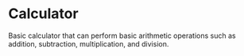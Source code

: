 # Calculator
Basic calculator that can perform basic arithmetic operations such as addition, subtraction, multiplication, and division. 
